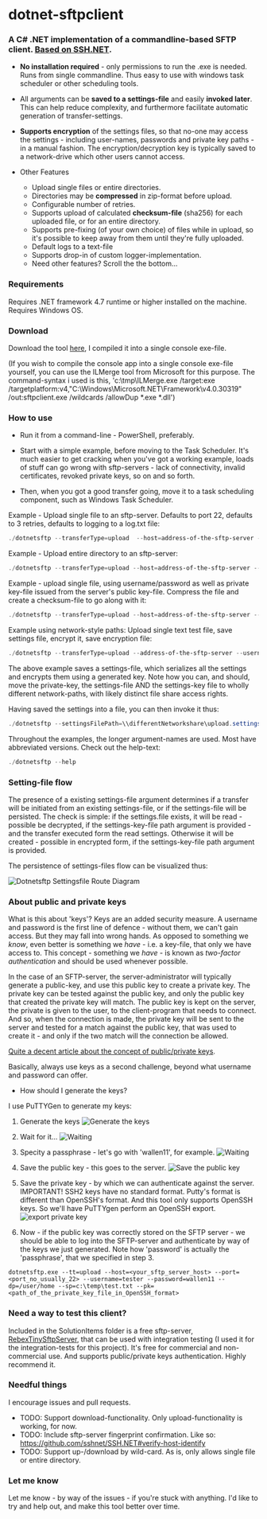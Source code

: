 # dotnet-sftpclient

### A C# .NET implementation of a commandline-based SFTP client. [Based on SSH.NET](https://github.com/sshnet/SSH.NET).

* __No installation required__ - only permissions to run the .exe is needed. Runs from single commandline. Thus easy to use with windows task scheduler or other scheduling tools.

* All arguments can be __saved to a settings-file__ and easily __invoked later__. This can help reduce complexity, and furthermore facilitate automatic generation of transfer-settings.

* __Supports encryption__ of the settings files, so that no-one may access the settings - including user-names, passwords and private key paths - in a manual fashion. The encryption/decryption key is typically saved to a network-drive which other users cannot access.

* Other Features
  * Upload single files or entire directories.
  * Directories may be __compressed__ in zip-format before upload.
  * Configurable number of retries.
  * Supports upload of calculated __checksum-file__ (sha256) for each uploaded file, or for an entire directory.
  * Supports pre-fixing (of your own choice) of files while in upload, so it's possible to keep away from them until they're fully uploaded.
  * Default logs to a text-file 
  * Supports drop-in of custom logger-implementation.
  * Need other features? Scroll the the bottom...


### Requirements

Requires .NET framework 4.7 runtime or higher installed on the machine. Requires Windows OS. 

### Download

Download the tool [here](./dotnetsftp.exe), I compiled it into a single console exe-file.

(If you wish to compile the console app into a single console exe-file yourself, you can use the ILMerge tool from Microsoft for this purpose. The command-syntax i used is this, 'c:\tmp\ILMerge.exe /target:exe /targetplatform:v4,"C:\Windows\Microsoft.NET\Framework\v4.0.30319" /out:sftpclient.exe /wildcards /allowDup *.exe *.dll')

### How to use

- Run it from a command-line - PowerShell, preferably. 

- Start with a simple example, before moving to the Task Scheduler. It's much easier to get cracking when you've got a working example, loads of stuff can go wrong with sftp-servers - lack of connectivity, invalid certificates, revoked private keys, so on and so forth.

- Then, when you got a good transfer going, move it to a task scheduling component, such as Windows Task Scheduler.

Example - Upload single file to an sftp-server. Defaults to port 22, defaults to 3 retries, defaults to logging to a log.txt file:
	
```powershell
./dotnetsftp --transferType=upload  --host=address-of-the-sftp-server --username=testName --password=testPw --sp=c:\fileToUpload.txt --dp=/home/user/pathToUploadTo
```

Example - Upload entire directory to an sftp-server:

```powershell
./dotnetsftp --transferType=upload --host=address-of-the-sftp-server --username=testName --password=testPw --sp=c:\directoryOfFilesToUpload --dp=/home/user/pathToUploadTo
```

Example - upload single file, using username/password as well as private key-file issued from the server's public key-file. Compress the file and create a checksum-file to go along with it:

```powershell
./dotnetsftp --transferType=upload --host=address-of-the-sftp-server --username=testName --password=testPw --pk=c:\myKeyFiles\privateKeyOpenSSH.key --sp=c:\directoryOfFilesToUpload --dp=/home/user/pathToUploadTo --checkSum --compressDictionary
```

Example using network-style paths: Upload single text test file, save settings file, encrypt it, save encryption file:

```powershell
./dotnetsftp --transferType=upload --address-of-the-sftp-server --username=testName --password=testPW --pk=\\networkshare\subfolder\privateKeyOpenSSH.key --dp=/temp --sp=\\networkshare\subfolder\test.txt --ow --settingsFilePath=\\differentNetworkshare\upload.settings --settingsKeyFilePath=\\evenDifferentNetworkshare\\uploadTest.settingsKey
```

The above example saves a settings-file, which serializes all the settings and encrypts them using a generated key. Note how you can, and should, move the private-key, the settings-file AND the settings-key file to wholly different network-paths, with likely distinct file share access rights.

Having saved the settings into a file, you can then invoke it thus:
```powershell
./dotnetsftp --settingsFilePath=\\differentNetworkshare\upload.settings --settingsKeyFilePath=\\evenDifferentNetworkshare\\uploadTest.settingsKey
```

Throughout the examples, the longer argument-names are used. Most have abbreviated versions. Check out the help-text:
```powershell
./dotnetsftp --help
```

### Setting-file flow

The presence of a existing settings-file argument determines if a transfer will be initiated from an existing settings-file, or if the settings-file will be persisted. The check is simple: if the settings.file exists, it will be read - possible be decrypted, if the settings-key-file path argument is provided - and the transfer executed form the read settings. Otherwise it will be created - possible in encrypted form, if the settings-key-file path argument is provided.

The persistence of settings-files flow can be visualized thus:

![Dotnetsftp Settingsfile Route Diagram](dotnetsftp_settingsfileRouteDiagram.png)


### About public and private keys

What is this about 'keys'? Keys are an added security measure. A username and password is the first line of defence - without them, we can't gain access. But they may fall into wrong hands. As opposed to something we _know_,  even better is something we _have_ - i.e. a key-file, that only we have access to. This concept - something we _have_ - is known as _two-factor authentication_ and should be used whenever possible.

In the case of an SFTP-server, the server-administrator will typically generate a public-key, and use this public key to create a private key. The private key can be tested against the public key, and only the public key that created the private key will match. The public key is kept on the server, the private is given to the user, to the client-program that needs to connect. And so, when the connection is made, the private key will be sent to the server and tested for a match against the public key, that was used to create it - and only if the two match will the connection be allowed.

[Quite a decent article about the concept of public/private keys](http://www.jscape.com/blog/what-is-an-sftp-key).

Basically, always use keys as a second challenge, beyond what username and password can offer.


* How should I generate the keys?

 I use PuTTYGen to generate my keys:

 1. Generate the keys
	![Generate the keys](PuTTYgen_generateKeys.png)

 2. Wait for it...
 	![Waiting](PuTTYgen_generating.png)

 3. Specity a passphrase - let's go with 'wallen11', for example.
  	![Waiting](PuTTYgen_specifyPassphrase.png)
 
 4. Save the public key - this goes to the server.
	![Save the public key](PuTTYgen_savePublicKey.png)

 5. Save the private key - by which we can authenticate against the server. <br> 
    IMPORTANT! SSH2 keys have no standard format. Putty's format is different than OpenSSH's format. And this tool only supports OpenSSH keys. So we'll have PuTTYgen perform an OpenSSH export.
    ![export private key](PuTTYgen_exportPrivateKey.png)
	

 6. Now - if the public key was correctly stored on the SFTP server - we should be able to log into the SFTP-server and authenticate by way of the keys we just generated. Note how 'password' is actually the 'passphrase', that we specified in step 3.

 ```
 dotnetsftp.exe --tt=upload --host=<your_sftp_server_host> --port=<port_no_usually_22> --username=tester --password=wallen11 --dp=/user/home --sp=c:\temp\test.txt --pk=<path_of_the_private_key_file_in_OpenSSH_format>
  ```
  

### Need a way to test this client? 

Included in the SolutionItems folder is a free sftp-server, [RebexTinySftpServer](https://labs.rebex.net/tiny-sftp-server), that can be used with integration testing (I used it for the integration-tests for this project). It's free for commercial and non-commercial use. And supports public/private keys authentication. Highly recommend it. 


### Needful things

I encourage issues and pull requests.

* TODO: Support download-functionality. Only upload-functionality is working, for now.
* TODO: Include sftp-server fingerprint confirmation. Like so: https://github.com/sshnet/SSH.NET#verify-host-identify
* TODO: Support up-/download by wild-card. As is, only allows single file or entire directory.


### Let me know

Let me know - by way of the issues - if you're stuck with anything. I'd like to try and help out, and make this tool better over time.

